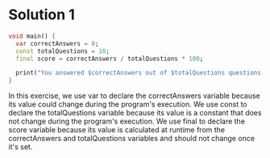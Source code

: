 # Solution 1

```dart
void main() {
  var correctAnswers = 8;
  const totalQuestions = 10;
  final score = correctAnswers / totalQuestions * 100;

  print("You answered $correctAnswers out of $totalQuestions questions correctly, for a score of $score%.");
}
```

In this exercise, we use var to declare the correctAnswers variable because its value could change during the program's execution. We use const to declare the totalQuestions variable because its value is a constant that does not change during the program's execution. We use final to declare the score variable because its value is calculated at runtime from the correctAnswers and totalQuestions variables and should not change once it's set.
